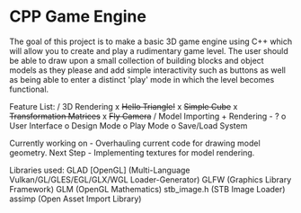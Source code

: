 # CPP Game Engine
The goal of this project is to make a basic 3D game engine using C++ which will allow you to create and play a rudimentary game level. The user should be able to draw upon a small collection of building blocks and object models as they please and add simple interactivity such as buttons as well as being able to enter a distinct 'play' mode in which the level becomes functional.

Feature List:
     / 3D Rendering
         x ~~Hello Triangle!~~
         x ~~Simple Cube~~
         x ~~Transformation Matrices~~
         x ~~Fly Camera~~
         / Model Importing + Rendering
         - ?
     o User Interface
     o Design Mode
     o Play Mode
     o Save/Load System

Currently working on - Overhauling current code for drawing model geometry.
Next Step - Implementing textures for model rendering.

Libraries used:
GLAD [OpenGL] (Multi-Language Vulkan/GL/GLES/EGL/GLX/WGL Loader-Generator)
GLFW (Graphics Library Framework)
GLM (OpenGL Mathematics)
stb_image.h (STB Image Loader)
assimp (Open Asset Import Library)
